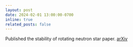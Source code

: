 ```yaml
---
layout: post
date: 2024-02-01 13:00:00-0700
inline: true
related_posts: false
---
```


Published the stability of rotating neutron star paper. [arXiv](https://arxiv.org/abs/2312.16728)
